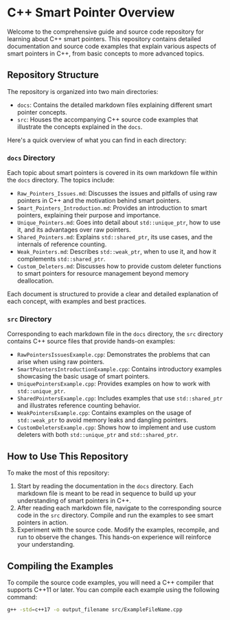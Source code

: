 # C++ Smart Pointer Overview

Welcome to the comprehensive guide and source code repository for learning about C++ smart pointers. This repository contains detailed documentation and source code examples that explain various aspects of smart pointers in C++, from basic concepts to more advanced topics.

## Repository Structure

The repository is organized into two main directories:

- `docs`: Contains the detailed markdown files explaining different smart pointer concepts.
- `src`: Houses the accompanying C++ source code examples that illustrate the concepts explained in the `docs`.

Here's a quick overview of what you can find in each directory:

### `docs` Directory

Each topic about smart pointers is covered in its own markdown file within the `docs` directory. The topics include:

- `Raw_Pointers_Issues.md`: Discusses the issues and pitfalls of using raw pointers in C++ and the motivation behind smart pointers.
- `Smart_Pointers_Introduction.md`: Provides an introduction to smart pointers, explaining their purpose and importance.
- `Unique_Pointers.md`: Goes into detail about `std::unique_ptr`, how to use it, and its advantages over raw pointers.
- `Shared_Pointers.md`: Explains `std::shared_ptr`, its use cases, and the internals of reference counting.
- `Weak_Pointers.md`: Describes `std::weak_ptr`, when to use it, and how it complements `std::shared_ptr`.
- `Custom_Deleters.md`: Discusses how to provide custom deleter functions to smart pointers for resource management beyond memory deallocation.

Each document is structured to provide a clear and detailed explanation of each concept, with examples and best practices.

### `src` Directory

Corresponding to each markdown file in the `docs` directory, the `src` directory contains C++ source files that provide hands-on examples:

- `RawPointersIssuesExample.cpp`: Demonstrates the problems that can arise when using raw pointers.
- `SmartPointersIntroductionExample.cpp`: Contains introductory examples showcasing the basic usage of smart pointers.
- `UniquePointersExample.cpp`: Provides examples on how to work with `std::unique_ptr`.
- `SharedPointersExample.cpp`: Includes examples that use `std::shared_ptr` and illustrates reference counting behavior.
- `WeakPointersExample.cpp`: Contains examples on the usage of `std::weak_ptr` to avoid memory leaks and dangling pointers.
- `CustomDeletersExample.cpp`: Shows how to implement and use custom deleters with both `std::unique_ptr` and `std::shared_ptr`.

## How to Use This Repository

To make the most of this repository:

1. Start by reading the documentation in the `docs` directory. Each markdown file is meant to be read in sequence to build up your understanding of smart pointers in C++.
2. After reading each markdown file, navigate to the corresponding source code in the `src` directory. Compile and run the examples to see smart pointers in action.
3. Experiment with the source code. Modify the examples, recompile, and run to observe the changes. This hands-on experience will reinforce your understanding.

## Compiling the Examples

To compile the source code examples, you will need a C++ compiler that supports C++11 or later. You can compile each example using the following command:

```bash
g++ -std=c++17 -o output_filename src/ExampleFileName.cpp
```